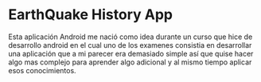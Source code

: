 # EarthQuake History App

<p>Esta aplicación Android me nació como idea durante un curso que hice de desarrollo android en el cual uno de los examenes consistia en desarrollar una aplicación que a mi parecer era demasiado simple así que quise hacer algo mas complejo para aprender algo adicional y al mismo tiempo aplicar esos conocimientos.</p>